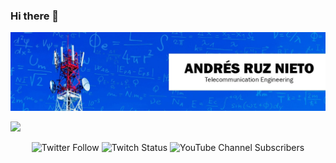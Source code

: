 ### Hi there 👋

![](/banner.png)

![](https://komarev.com/ghpvc/?username=aruznieto&label=VISITAS+A+MI+PERFIL+)

<center>

![Twitter Follow](https://img.shields.io/twitter/follow/aruznieto?color=%2300acee&label=TWITTER&logo=TWITTER&style=for-the-badge) ![Twitch Status](https://img.shields.io/twitch/status/aruznieto?color=%236441a5&style=for-the-badge) ![YouTube Channel Subscribers](https://img.shields.io/youtube/channel/subscribers/UC5Lm-BQGubMqaggbzi9Q1mA?label=YOUTUBE&style=for-the-badge)

</center>

<!--
**aruznieto/aruznieto** is a ✨ _special_ ✨ repository because its `README.md` (this file) appears on your GitHub profile.

Here are some ideas to get you started:

- 🔭 I’m currently working on ...
- 🌱 I’m currently learning ...
- 👯 I’m looking to collaborate on ...
- 🤔 I’m looking for help with ...
- 💬 Ask me about ...
- 📫 How to reach me: ...
- 😄 Pronouns: ...
- ⚡ Fun fact: ...
-->
